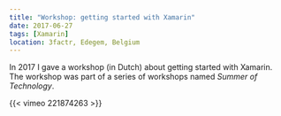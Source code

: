 ```yaml
---
title: "Workshop: getting started with Xamarin"
date: 2017-06-27
tags: [Xamarin]
location: 3factr, Edegem, Belgium
---
```


In 2017 I gave a workshop (in Dutch) about getting started with Xamarin. The workshop was part of a series of workshops named *Summer of Technology*.

{{< vimeo 221874263 >}}
